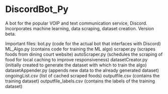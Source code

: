 # DiscordBot_Py
A bot for the popular VOIP and text communication service, Discord. 
Incorporates machine learning, data scraping, dataset creation.
Version beta.

Important files:
  bot.py (code for the actual bot that interfaces with Discord)
  ML_Algo.py (contains code for training the ML algo)
  scraper.py (scrapes foods from dining court website)
  autoScraper.py (schedules the scraping of food for local caching to improve responsiveness)
  datasetCreator.py (initially created to generate the dataset with which to train the algo)
  datasetAppender.py (appends new data to the already generated dataset)
  ongoingList.csv (list of cached scraped foods)
  outputfile.csv (contains the training dataset)
  outputfile_labels.csv (contains the labels of the training dataset)
  
  
